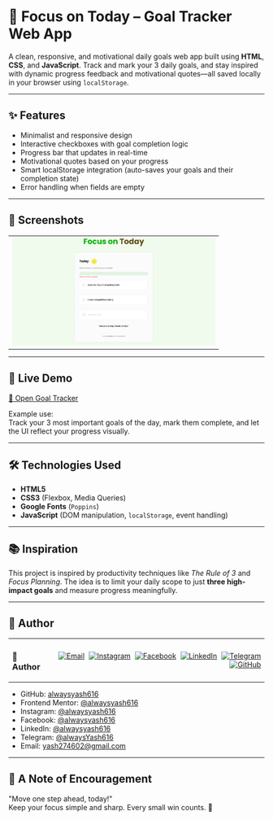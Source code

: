 # 🎯 Focus on Today – Goal Tracker Web App

A clean, responsive, and motivational daily goals web app built using **HTML**, **CSS**, and **JavaScript**. Track and mark your 3 daily goals, and stay inspired with dynamic progress feedback and motivational quotes—all saved locally in your browser using `localStorage`.

---

## ✨ Features

- Minimalist and responsive design  
- Interactive checkboxes with goal completion logic  
- Progress bar that updates in real-time  
- Motivational quotes based on your progress  
- Smart localStorage integration (auto-saves your goals and their completion state)  
- Error handling when fields are empty  

---

## 📸 Screenshots

<table>
  <tr>
    <td align="center">
      <img src="./preview/screenshot.png" width="400px" alt="Goal Input and Progress Bar" />
    </td>
  </tr>
</table>

---

## 🔗 Live Demo

[🚀 Open Goal Tracker](https://your-live-site-link.com)

Example use:  
Track your 3 most important goals of the day, mark them complete, and let the UI reflect your progress visually.

---

## 🛠️ Technologies Used

- **HTML5**  
- **CSS3** (Flexbox, Media Queries)  
- **Google Fonts** (`Poppins`)  
- **JavaScript** (DOM manipulation, `localStorage`, event handling)

---

## 📚 Inspiration

This project is inspired by productivity techniques like *The Rule of 3* and *Focus Planning*. The idea is to limit your daily scope to just **three high-impact goals** and measure progress meaningfully.

---

## 👤 Author

<table width="100%">
  <tr>
    <td align="left">
      <h3>👤 Author</h3>
    </td>
    <td align="right">
      <a href="mailto:yash274602@gmail.com"><img src="https://cdn-icons-png.flaticon.com/512/7286/7286142.png" width="30px" alt="Email" style="margin-left:5px"/></a>
      <a href="https://www.instagram.com/alwaysyash616"><img src="https://cdn-icons-png.flaticon.com/256/3670/3670125.png" width="30px" alt="Instagram" style="margin-left:5px"/></a>
      <a href="https://www.facebook.com/alwaysyash616"><img src="https://cdn-icons-png.flaticon.com/256/733/733547.png" width="30px" alt="Facebook" style="margin-left:5px"/></a>
      <a href="https://www.linkedin.com/in/alwaysyash616"><img src="https://cdn-icons-png.flaticon.com/512/2504/2504923.png" width="30px" alt="LinkedIn" style="margin-left:5px"/></a>
      <a href="https://t.me/alwaysYash616"><img src="https://cdn-icons-png.flaticon.com/512/2111/2111646.png" width="30px" alt="Telegram" style="margin-left:5px"/></a>
      <a href="https://github.com/alwaysyash616"><img src="https://cdn-icons-png.flaticon.com/512/25/25657.png" width="30px" alt="GitHub" style="margin-left:5px"/></a>
    </td>
  </tr>
</table>

- GitHub: [alwaysyash616](https://github.com/alwaysyash616)  
- Frontend Mentor: [@alwaysyash616](https://www.frontendmentor.io/profile/alwaysyash616)  
- Instagram: [@alwaysyash616](https://www.instagram.com/alwaysyash616)  
- Facebook: [@alwaysyash616](https://www.facebook.com/alwaysyash616)  
- LinkedIn: [@alwaysyash616](https://www.linkedin.com/in/alwaysyash616)  
- Telegram: [@alwaysYash616](https://t.me/alwaysYash616)  
- Email: yash274602@gmail.com  

---

## 🙌 A Note of Encouragement

"Move one step ahead, today!"  
Keep your focus simple and sharp. Every small win counts. 💪
